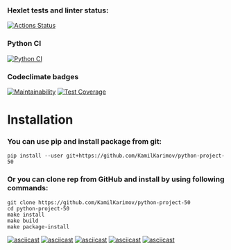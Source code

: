 ### Hexlet tests and linter status:
[![Actions Status](https://github.com/KamilKarimov/python-project-50/workflows/hexlet-check/badge.svg)](https://github.com/KamilKarimov/python-project-50/actions)

### Python CI
[![Python CI](https://github.com/KamilKarimov/python-project-50/actions/workflows/pyci.yml/badge.svg)](https://github.com/KamilKarimov/python-project-50/actions/workflows/pyci.yml)

### Codeclimate badges
[![Maintainability](https://api.codeclimate.com/v1/badges/b06b5068f9c1756d9643/maintainability)](https://codeclimate.com/github/KamilKarimov/python-project-50/maintainability)
[![Test Coverage](https://api.codeclimate.com/v1/badges/b06b5068f9c1756d9643/test_coverage)](https://codeclimate.com/github/KamilKarimov/python-project-50/test_coverage)

# Installation

### You can use pip and install package from git:

    pip install --user git+https://github.com/KamilKarimov/python-project-50

### Or you can clone rep from GitHub and install by using following commands:
    git clone https://github.com/KamilKarimov/python-project-50
    cd python-project-50
    make install
    make build
    make package-install


[![asciicast](https://asciinema.org/a/2pDXgDC3pFJWL8ejNBtn1Y9ZS.svg)](https://asciinema.org/a/2pDXgDC3pFJWL8ejNBtn1Y9ZS)
[![asciicast](https://asciinema.org/a/KPpcE5gqVbVhT8bc9tu5LldkJ.svg)](https://asciinema.org/a/KPpcE5gqVbVhT8bc9tu5LldkJ)
[![asciicast](https://asciinema.org/a/3BWtlA9CPJeKo19rDJJkj4P8s.svg)](https://asciinema.org/a/3BWtlA9CPJeKo19rDJJkj4P8s)
[![asciicast](https://asciinema.org/a/ALS2PPGXkZGOfj4N3NvcYZ6eM.svg)](https://asciinema.org/a/ALS2PPGXkZGOfj4N3NvcYZ6eM)
[![asciicast](https://asciinema.org/a/IQqhrPm3v6E691BwP8abrBcxD.svg)](https://asciinema.org/a/IQqhrPm3v6E691BwP8abrBcxD)